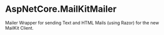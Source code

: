 # AspNetCore.MailKitMailer
Mailer Wrapper for sending Text and HTML Mails (using Razor) for the new MailKit Client.
